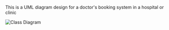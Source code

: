 This is a UML diagram design for a doctor's booking system in a hospital or clinic

![Class Diagram]([https://myoctocat.com/assets/images/base-octocat.svg](https://github.com/Abdurozzaq/UML-Diagram-Hospital-Booking-System/blob/main/Classdiagram.png))
